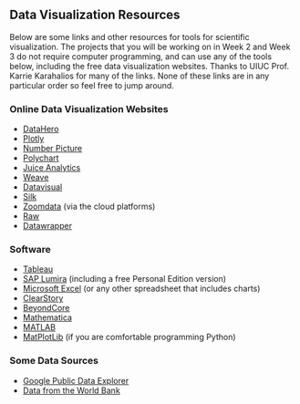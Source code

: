 ## Data Visualization Resources

Below are some links and other resources for tools for scientific visualization. The projects that you will be working on 
in Week 2 and Week 3 do not require computer programming, and can use any of the tools below, including the free data 
visualization websites. Thanks to UIUC Prof. Karrie Karahalios for many of the links. None of these links are in any 
particular order so feel free to jump around.

### Online Data Visualization Websites
* [DataHero](http://datahero.com/)
* [Plotly](http://plot.ly/)
* [Number Picture](http://site.numberpicture.com/)
* [Polychart](https://www.polychart.com/)
* [Juice Analytics](http://www.juiceanalytics.com/)
* [Weave](http://www.oicweave.org/)
* [Datavisual](http://datavisu.al/)
* [Silk](https://www.silk.co/)
* [Zoomdata](http://www.zoomdata.com/) (via the cloud platforms)
* [Raw](http://app.raw.densitydesign.org/)
* [Datawrapper](https://datawrapper.de/)

### Software

* [Tableau](http://www.tableau.com/)
* [SAP Lumira](http://www.sapstore.com/getlumira) (including a free Personal Edition version)
* [Microsoft Excel](https://products.office.com/excel) (or any other spreadsheet that includes charts)
* [ClearStory](http://www.clearstorydata.com/)
* [BeyondCore](http://beyondcore.com/)
* [Mathematica](http://www.wolfram.com/mathematica/)
* [MATLAB](http://www.mathworks.com/products/matlab/)
* [MatPlotLib](http://matplotlib.org/) (if you are comfortable programming Python)

### Some Data Sources
* [Google Public Data Explorer](http://www.google.com/publicdata/directory)
* [Data from the World Bank](http://data.worldbank.org/)
